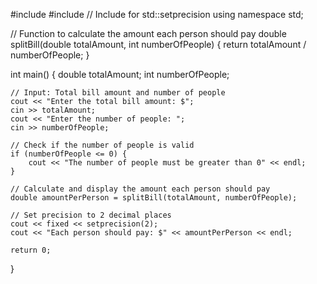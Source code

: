 
#include <iostream>
#include <iomanip> // Include for std::setprecision
using namespace std;

// Function to calculate the amount each person should pay
double splitBill(double totalAmount, int numberOfPeople) {
    return totalAmount / numberOfPeople;
}

int main() {
    double totalAmount;
    int numberOfPeople;

    // Input: Total bill amount and number of people
    cout << "Enter the total bill amount: $";
    cin >> totalAmount;
    cout << "Enter the number of people: ";
    cin >> numberOfPeople;

    // Check if the number of people is valid
    if (numberOfPeople <= 0) {
        cout << "The number of people must be greater than 0" << endl;
    }

    // Calculate and display the amount each person should pay
    double amountPerPerson = splitBill(totalAmount, numberOfPeople);
  
    // Set precision to 2 decimal places
    cout << fixed << setprecision(2);
    cout << "Each person should pay: $" << amountPerPerson << endl;

    return 0;
}
